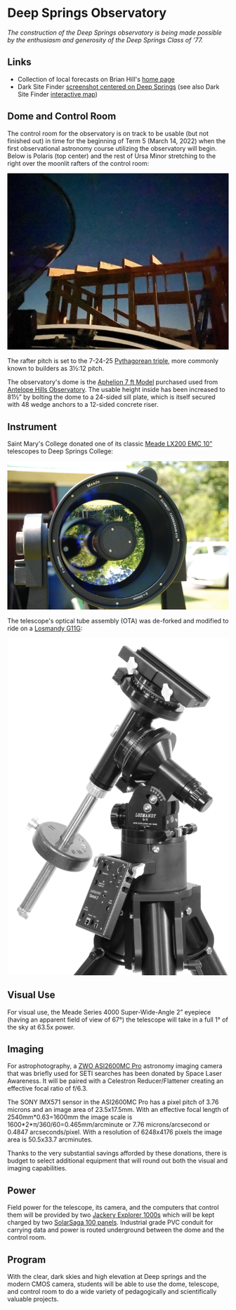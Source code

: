 # Deep Springs Observatory

*The construction of the Deep Springs observatory is being made possible by the enthusiasm and generosity of the Deep Springs Class of '77.*

## Links

* Collection of local forecasts on Brian Hill's [home page](../index.html#weather-forecasts)
* Dark Site Finder [screenshot centered on Deep Springs](./resources/DarkSiteFinderDeepSprings.png) (see also Dark Site Finder [interactive map](https://darksitefinder.com/maps/world.html#10/37.3749/-117.9802))

## Dome and Control Room

The control room for the observatory is on track to be usable (but not finished out) in time for the beginning of Term 5 (March 14, 2022) when the first observational astronomy course
utilizing the observatory will begin. Below is Polaris (top center) and the rest of Ursa Minor stretching to the right over the moonlit rafters of the control room:

![Control Room Framing Begun](./photos/UrsaMinorOverRaftersFromDome.jpeg)

The rafter pitch is set to the 7-24-25 [Pythagorean triple](https://mathworld.wolfram.com/PythagoreanTriple.html), more commonly known to builders as 3&frac12;:12 pitch.

The observatory's dome is the [Aphelion 7 ft Model](https://www.apheliondomes.com/products.html) purchased used from [Antelope Hills Observatory](http://www.antelopehillsobservatory.org). The  usable height inside has been increased to 81&frac12;&rdquo; by bolting the dome to a 24-sided sill plate, which is itself secured with 48 wedge anchors to a 12-sided concrete riser.

## Instrument

Saint Mary's College donated one of its classic [Meade LX200 EMC 10&rdquo;](./resources/LX200_Classic_Manual.pdf) telescopes to Deep Springs College:

![Meade LX200 EMC 10](./photos/MeadeLX200EMC.jpg)

The telescope's optical tube assembly (OTA) was de-forked and modified to ride on a [Losmandy G11G](http://www.losmandy.com/g-11.html):

![Losmandy G11G](./photos/LosmandyG11G.jpg)

## Visual Use

For visual use, the Meade Series 4000 Super-Wide-Angle 2&rdquo; eyepiece (having an apparent field of view of 67&deg;) the telescope will take in a full 1&deg; of the sky at 63.5x power.

## Imaging

For astrophotography, a [ZWO ASI2600MC Pro](https://astronomy-imaging-camera.com/product/asi2600mc-pro-color) astronomy imaging camera that was briefly used for SETI searches has been donated by Space Laser Awareness. It will be paired with a Celestron Reducer/Flattener creating an effective focal ratio of f/6.3.

The SONY IMX571 sensor in the ASI2600MC Pro has a pixel pitch of 3.76 microns and an image area of 23.5x17.5mm. With an effective focal length of 2540mm\*0.63=1600mm the image scale is 1600\*2\*&pi;/360/60=0.465mm/arcminute or 7.76 microns/arcsecond or 0.4847 arcseconds/pixel. With a resolution of 6248x4176 pixels the image area is 50.5x33.7 arcminutes.

Thanks to the very substantial savings afforded by these donations, there is budget to select additional equipment that will round out both the visual and imaging capabilities.

## Power

Field power for the telescope, its camera, and the computers that control them will be provided by two [Jackery Explorer 1000s](https://www.jackery.com/products/explorer-1000-portable-power-station) which will be kept charged by two [SolarSaga 100 panels](https://www.jackery.com/products/solarsaga-100w-solar-panel). Industrial grade PVC conduit for carrying data and power is routed underground between the dome and the control room.

## Program

With the clear, dark skies and high elevation at Deep springs and the modern CMOS camera, students will be able to use the dome, telescope, and control room to do a wide variety of pedagogically and scientifically valuable projects.
